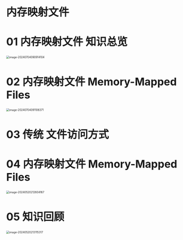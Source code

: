 # 内存映射文件



# 01 内存映射文件 知识总览

<img src="https://cvp.oss-cn-shanghai.aliyuncs.com/picgo/202407040909325.png" alt="image-20240704090914104" style="zoom:50%;" />



# 02 内存映射文件 Memory-Mapped Files 

<img src="https://cvp.oss-cn-shanghai.aliyuncs.com/picgo/202407040911572.png" alt="image-20240704091106371" style="zoom:50%;" />



# 03 传统 文件访问方式





# 04 内存映射文件 Memory-Mapped Files

<img src="https://cvp.oss-cn-shanghai.aliyuncs.com/picgo/202405202126476.png" alt="image-20240520212604167" style="zoom:50%;" />



# 05 知识回顾

<img src="https://cvp.oss-cn-shanghai.aliyuncs.com/picgo/202405202131437.png" alt="image-20240520213115317" style="zoom:50%;" />
